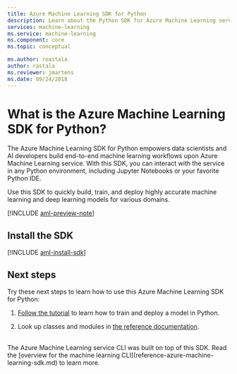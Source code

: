 ```yaml
---
title: Azure Machine Learning SDK for Python
description: Learn about the Python SDK for Azure Machine Learning service. 
services: machine-learning
ms.service: machine-learning
ms.component: core
ms.topic: conceptual

ms.author: roastala
author: rastala
ms.reviewer: jmartens
ms.date: 09/24/2018
---
```

# What is the Azure Machine Learning SDK for Python?

The Azure Machine Learning SDK for Python empowers data scientists and AI developers build end-to-end machine learning workflows upon Azure Machine Learning service. With this SDK, you can interact with the service in any Python environment, including Jupyter Notebooks or your favorite Python IDE.

Use this SDK to quickly build, train, and deploy highly accurate machine learning and deep learning models for various domains. 

[!INCLUDE [aml-preview-note](../../../includes/aml-preview-note.md)]

## Install the SDK

[!INCLUDE [aml-install-sdk](../../../includes/aml-install-sdk.md)]

## Next steps

Try these next steps to learn how to use this Azure Machine Learning SDK for Python:

1. [Follow the tutorial](tutorial-train-models-with-aml.md) to learn how to train and deploy a model in Python.

1. Look up classes and modules in [the reference documentation](https://docs.microsoft.com/python/api/overview/azure-ml-sdk/azure-ml-sdk-overview/).

<br>
The Azure Machine Learning service CLI was built on top of this SDK. Read the [overview for the machine learning CLI](reference-azure-machine-learning-sdk.md) to learn more.